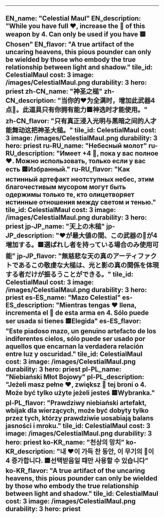 ---

EN_name: "Celestial Maul"
EN_description: "While you have full ❤️, increase the 🔸 of this weapon by 4. Can only be used if you have 🟦Chosen"
EN_flavor: "A true artifact of the uncaring heavens, this pious pounder can only be wielded by those who embody the true relationship between light and shadow."
tile_id: CelestialMaul
cost: 3
image: /images/CelestialMaul.png
durability: 3
hero: priest
zh-CN_name: "神圣之槌"
zh-CN_description: "当你的❤️为全满时，增加此武器4点🔸。此道具只有你拥有能力🟦神选时才能使用。"
zh-CN_flavor: "只有真正浸入光明与黑暗之间的人才能舞动这把神圣大槌。"
tile_id: CelestialMaul
cost: 3
image: /images/CelestialMaul.png
durability: 3
hero: priest
ru-RU_name: "Небесный молот"
ru-RU_description: "Имеет +4 🔸, пока у вас полное ❤️. Можно использовать, только если у вас есть 🟦Избранный."
ru-RU_flavor: "Как истинный артефакт неотступных небес, этим благочестивым мусором могут быть одержимы только те, кто олицетворяет истинные отношения между светом и тенью."
tile_id: CelestialMaul
cost: 3
image: /images/CelestialMaul.png
durability: 3
hero: priest
jp-JP_name: "天上の木槌"
jp-JP_description: "❤️が最大値の間、この武器の🔸が4増加する。🟦選ばれし者を持っている場合のみ使用可能"
jp-JP_flavor: "無慈悲な天の真のアーティファクトであるこの敬虔な大槌は、光と影の真の関係を体現する者だけが振るうことができる。"
tile_id: CelestialMaul
cost: 3
image: /images/CelestialMaul.png
durability: 3
hero: priest
es-ES_name: "Mazo Celestial"
es-ES_description: "Mientras tengas ❤️ llena, incrementa el 🔸 de esta arma en 4. Sólo puede ser usada si tienes 🟦Elegida"
es-ES_flavor: "Este piadoso mazo, un genuino artefacto de los indiferentes cielos, sólo puede ser usado por aquellos que encarnan la verdadera relación entre luz y oscuridad."
tile_id: CelestialMaul
cost: 3
image: /images/CelestialMaul.png
durability: 3
hero: priest
pl-PL_name: "Niebiański Młot Bojowy"
pl-PL_description: "Jeżeli masz pełne ❤️, zwiększ 🔸 tej broni o 4. Może być tylko użyte jeżeli jesteś 🟦Wybranka."
pl-PL_flavor: "Prawdziwy niebiański artefakt, wbijak dla wierzących, może być dobyty tylko przez tych, którzy prawdziwie uosabiają balans jasności i mroku."
tile_id: CelestialMaul
cost: 3
image: /images/CelestialMaul.png
durability: 3
hero: priest
ko-KR_name: "천상의 망치"
ko-KR_description: "내 ❤️이 가득 찬 동안, 이 무기의 🔸이 4 증가합니다. 🟦선택받음일 때만 사용할 수 있습니다"
ko-KR_flavor: "A true artifact of the uncaring heavens, this pious pounder can only be wielded by those who embody the true relationship between light and shadow."
tile_id: CelestialMaul
cost: 3
image: /images/CelestialMaul.png
durability: 3
hero: priest
---